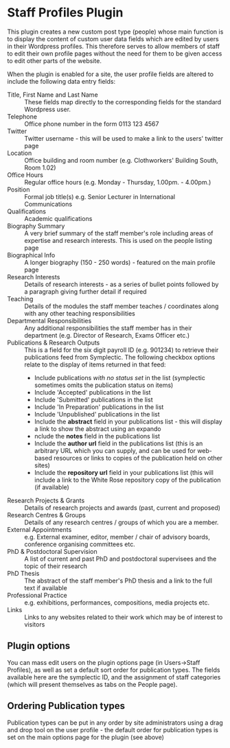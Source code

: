 Staff Profiles Plugin
=====================

This plugin creates a new custom post type (people) whose main function is to display the content of custom user data fields which are edited by users in their Wordpress profiles. This therefore serves to allow members of staff to edit their own profile pages without the need for them to be given access to edit other parts of the website.

When the plugin is enabled for a site, the user profile fields are altered to include the following data entry fields:

<dl>
	<dt>Title, First Name and Last Name</dt>
	<dd>These fields map directly to the corresponding fields for the standard Wordpress user.</dd>
	<dt>Telephone</dt>
	<dd>Office phone number in the form 0113 123 4567</dd>
	<dt>Twitter</dt>
	<dd>Twitter username - this will be used to make a link to the users' twitter page</dd>
	<dt>Location</dt>
	<dd>Office building and room number (e.g. Clothworkers' Building South, Room 1.02)</dd>
	<dt>Office Hours</dt>
	<dd>Regular office hours (e.g. Monday - Thursday, 1.00pm. - 4.00pm.)</dd>
	<dt>Position</dt>
	<dd>Formal job title(s) e.g. Senior Lecturer in International Communications</dd>
	<dt>Qualifications</dt>
	<dd>Academic qualifications</dd>
	<dt>Biography Summary</dt>
	<dd>A very brief summary of the staff member's role including areas of expertise and research interests. This is used on the people listing page</dd>
	<dt>Biographical Info</dt>
	<dd>A longer biography (150 - 250 words) - featured on the main profile page</dd>
	<dt>Research Interests</dt>
	<dd>Details of research interests - as a series of bullet points followed by a paragraph giving further detail if required</dd>
	<dt>Teaching</dt>
	<dd>Details of the modules the staff member teaches / coordinates along with any other teaching responsibilities</dd>
	<dt>Departmental Responsibilities</dt>
	<dd>Any additional responsibilities the staff member has in their department (e.g. Director of Research, Exams Officer etc.)</dd>
	<dt>Publications & Research Outputs</dt>
	<dd>This is a field for the six digit payroll ID (e.g. 901234) to retrieve their publications feed from Symplectic. The following checkbox options relate to the display of items returned in that feed:
	<ul>
		<li>Include publications <em>with no status set</em> in the list (symplectic sometimes omits the publication status on items)</li>
		<li>Include 'Accepted' publications in the list</li>
		<li>Include 'Submitted' publications in the list</li>
		<li>Include 'In Preparation' publications in the list</li>
		<li>Include 'Unpublished' publications in the list</li>
		<li>Include the <strong>abstract</strong> field in your  publications list - this will display a link to show the abstract using an expando</li>
		<li>nclude the <strong>notes</strong> field in the publications list</li>
		<li>Include the <strong>author url</strong> field in the publications list (this is an arbitrary URL which you can supply, and can be used for web-based resources or links to copies of the publication held on other sites)</li>
		<li>Include the <strong>repository url</strong> field in your  publications list (this will include a link to the White Rose repository copy of the publication (if available)</li>
	</ul>
	</dd>
	<dt>Research Projects & Grants</dt>
	<dd>Details of research projects and awards (past, current and proposed)</dd>
	<dt>Research Centres & Groups</dt>
	<dd>Details of any research centres / groups of which you are a member.</dd>
	<dt>External Appointments</dt>
	<dd>e.g. External examiner, editor, member / chair of advisory boards, conference organising committees etc.</dd>
	<dt>PhD & Postdoctoral Supervision</dt>
	<dd>A list of current and past PhD and postdoctoral supervisees and the topic of their research</dd>
	<dt>PhD Thesis</dt>
	<dd>The abstract of the staff member's PhD thesis and a link to the full text if available</dd>
	<dt>Professional Practice</dt>
	<dd>e.g. exhibitions, performances, compositions, media projects etc.</dd>
	<dt>Links</dt>
	<dd>Links to any websites related to their work which may be of interest to visitors</dd>
</dl>

Plugin options
--------------

You can mass edit users on the plugin options page (in Users->Staff Profiles), as well as set a default sort order for publication types. The fields available here are the symplectic ID, and the assignment of staff categories (which will present themselves as tabs on the People page).

Ordering Publication types
--------------------------

Publication types can be put in any order by site administrators using a drag and drop tool on the user profile - the default order for publication types is set on the main options page for the plugin (see above)
